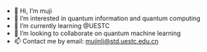 - 👋 Hi, I’m muji
- 👀 I’m interested in quantum information and quantum computing
- 🌱 I’m currently learning @UESTC
- 💞️ I’m looking to collaborate on quantum machine learning
- 📫 Contact me by email: mujinli@std.uestc.edu.cn

<!---
native98Mu/native98Mu is a ✨ special ✨ repository because its `README.md` (this file) appears on your GitHub profile.
You can click the Preview link to take a look at your changes.
--->
